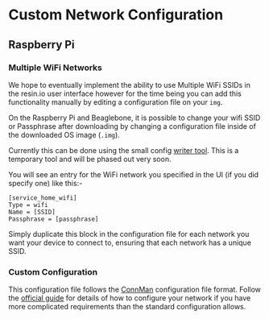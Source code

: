 # Custom Network Configuration

## Raspberry Pi

### Multiple WiFi Networks

We hope to eventually implement the ability to use Multiple WiFi SSIDs in the resin.io user interface however for the time being you can add this functionality manually by editing a configuration file on your `img`.

On the Raspberry Pi and Beaglebone, it is possible to change your wifi SSID or Passphrase after downloading by changing a configuration file inside of the downloaded OS image (`.img`).

Currently this can be done using the small config [writer tool](https://github.com/petrosagg/resin-net-config). This is a temporary tool and will be phased out very soon.

You will see an entry for the WiFi network you specified in the UI (if you did specify one) like this:-

```
[service_home_wifi]
Type = wifi
Name = [SSID]
Passphrase = [passphrase]
```

Simply duplicate this block in the configuration file for each network you want your device to connect to, ensuring that each network has a unique SSID.

### Custom Configuration

This configuration file follows the [ConnMan][connman] configuration file format. Follow the [official guide][connman-format] for details of how to configure your network if you have more complicated requirements than the standard configuration allows.

[connman]:http://en.wikipedia.org/wiki/ConnMan
[connman-format]:http://git.kernel.org/cgit/network/connman/connman.git/tree/doc/config-format.txt
